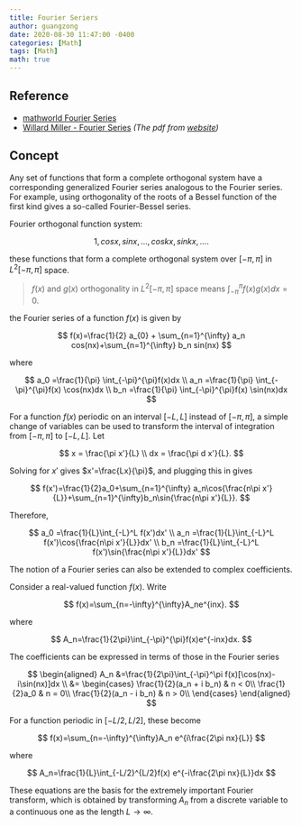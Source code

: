 ```yaml
---
title: Fourier Seriers
author: guangzong
date: 2020-08-30 11:47:00 -0400
categories: [Math]
tags: [Math]
math: true
---
```


## Reference
* [mathworld Fourier Series](http://mathworld.wolfram.com/FourierSeries.html)
* [Willard Miller - Fourier Series](https://github.com/chen-gz/picBed/blob/master/Fourier-Series-Willard-Miller.pdf)  *(The pdf from [website](http://www-users.math.umn.edu/~mille003))*

## Concept

Any set of functions that form a complete orthogonal system have a corresponding generalized Fourier series analogous to the Fourier series. For example, using orthogonality of the roots of a Bessel function of the first kind gives a so-called Fourier-Bessel series.

Fourier orthogonal function system:

$$
    1,cosx,sinx,...,coskx,sinkx,\dots.
$$

these functions that form a complete orthogonal system over $[-\pi,\pi]$ in $L^2[-\pi,\pi]$ space.

> $f(x)$ and $g(x)$ orthogonality in $L^2[-\pi,\pi]$ space means $\int_{-\pi}^{\pi}f(x)g(x)dx =0$.

the Fourier series of a function $f(x)$ is given by

$$
    f(x)=\frac{1}{2} a_{0} +  \sum_{n=1}^{\infty} a_n cos(nx)+\sum_{n=1}^{\infty} b_n sin(nx)
$$

where

$$
    a_0	=\frac{1}{\pi} \int_{-\pi}^{\pi}f(x)dx	 \\
    a_n	=\frac{1}{\pi} \int_{-\pi}^{\pi}f(x) \cos(nx)dx	 \\
    b_n	=\frac{1}{\pi} \int_{-\pi}^{\pi}f(x) \sin(nx)dx
$$

For a function $f(x)$ periodic on an interval $[-L,L]$ instead of  $[-\pi,\pi]$, a simple change of variables can be used to transform the interval of integration from $[-\pi,\pi]$ to $[-L,L]$.  Let

$$
    x = \frac{\pi x'}{L} \\
    dx = \frac{\pi d x'}{L}.
$$

Solving for $x'$ gives $x'=\frac{Lx}{\pi}$, and plugging this in gives

$$
    f(x')=\frac{1}{2}a_0+\sum_{n=1}^{\infty} a_n\cos{\frac{n\pi x'}{L}}+\sum_{n=1}^{\infty}b_n\sin{\frac{n\pi x'}{L}}.
$$

Therefore,

$$
    a_0	=\frac{1}{L}\int_{-L}^L f(x')dx'	 \\
    a_n	=\frac{1}{L}\int_{-L}^L f(x')\cos{\frac{n\pi x'}{L}}dx'	 \\
    b_n	=\frac{1}{L}\int_{-L}^L f(x')\sin{\frac{n\pi x'}{L}}dx'
$$

The notion of a Fourier series can also be extended to complex coefficients.

 Consider a real-valued function $f(x)$. Write

$$
    f(x)=\sum_{n=-\infty}^{\infty}A_ne^{inx}.
$$

where

$$
    A_n=\frac{1}{2\pi}\int_{-\pi}^{\pi}f(x)e^{-inx}dx.
$$

The coefficients can be expressed in terms of those in the Fourier series

$$
    \begin{aligned}
        A_n	&=\frac{1}{2\pi}\int_{-\pi}^\pi f(x)[\cos(nx)-i\sin(nx)]dx	\\
    &=
        \begin{cases}
            \frac{1}{2}(a_n + i b_n) & n < 0\\
            \frac{1}{2}a_0 			 & n = 0\\
            \frac{1}{2}(a_n - i b_n) & n > 0\\
        \end{cases}
    \end{aligned}
$$

For a function periodic in $[-L/2,L/2]$, these become

$$
    f(x)=\sum_{n=-\infty}^{\infty}A_n e^{i\frac{2\pi nx}{L}}
$$

where

$$
    A_n=\frac{1}{L}\int_{-L/2}^{L/2}f(x) e^{-i\frac{2\pi nx}{L}}dx
$$

These equations are the basis for the extremely important Fourier transform, which is obtained by transforming $A_n$ from a discrete variable to a continuous one as the length $L\to \infty$.


